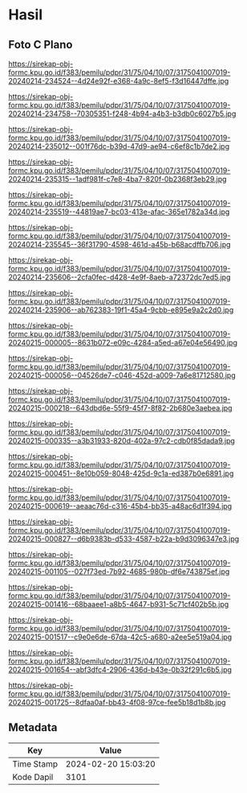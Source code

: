 # Hasil

## Foto C Plano

https://sirekap-obj-formc.kpu.go.id/f383/pemilu/pdpr/31/75/04/10/07/3175041007019-20240214-234524--4d24e92f-e368-4a9c-8ef5-f3d16447dffe.jpg

https://sirekap-obj-formc.kpu.go.id/f383/pemilu/pdpr/31/75/04/10/07/3175041007019-20240214-234758--70305351-f248-4b94-a4b3-b3db0c6027b5.jpg

https://sirekap-obj-formc.kpu.go.id/f383/pemilu/pdpr/31/75/04/10/07/3175041007019-20240214-235012--001f76dc-b39d-47d9-ae94-c6ef8c1b7de2.jpg

https://sirekap-obj-formc.kpu.go.id/f383/pemilu/pdpr/31/75/04/10/07/3175041007019-20240214-235315--1adf981f-c7e8-4ba7-820f-0b2368f3eb29.jpg

https://sirekap-obj-formc.kpu.go.id/f383/pemilu/pdpr/31/75/04/10/07/3175041007019-20240214-235519--44819ae7-bc03-413e-afac-365e1782a34d.jpg

https://sirekap-obj-formc.kpu.go.id/f383/pemilu/pdpr/31/75/04/10/07/3175041007019-20240214-235545--36f31790-4598-461d-a45b-b68acdffb706.jpg

https://sirekap-obj-formc.kpu.go.id/f383/pemilu/pdpr/31/75/04/10/07/3175041007019-20240214-235606--2cfa0fec-d428-4e9f-8aeb-a72372dc7ed5.jpg

https://sirekap-obj-formc.kpu.go.id/f383/pemilu/pdpr/31/75/04/10/07/3175041007019-20240214-235906--ab762383-19f1-45a4-9cbb-e895e9a2c2d0.jpg

https://sirekap-obj-formc.kpu.go.id/f383/pemilu/pdpr/31/75/04/10/07/3175041007019-20240215-000005--8631b072-e09c-4284-a5ed-a67e04e56490.jpg

https://sirekap-obj-formc.kpu.go.id/f383/pemilu/pdpr/31/75/04/10/07/3175041007019-20240215-000056--04526de7-c046-452d-a009-7a6e81712580.jpg

https://sirekap-obj-formc.kpu.go.id/f383/pemilu/pdpr/31/75/04/10/07/3175041007019-20240215-000218--643dbd6e-55f9-45f7-8f82-2b680e3aebea.jpg

https://sirekap-obj-formc.kpu.go.id/f383/pemilu/pdpr/31/75/04/10/07/3175041007019-20240215-000335--a3b31933-820d-402a-97c2-cdb0f85dada9.jpg

https://sirekap-obj-formc.kpu.go.id/f383/pemilu/pdpr/31/75/04/10/07/3175041007019-20240215-000451--8e10b059-8048-425d-9c1a-ed387b0e6891.jpg

https://sirekap-obj-formc.kpu.go.id/f383/pemilu/pdpr/31/75/04/10/07/3175041007019-20240215-000619--aeaac76d-c316-45b4-bb35-a48ac6d1f394.jpg

https://sirekap-obj-formc.kpu.go.id/f383/pemilu/pdpr/31/75/04/10/07/3175041007019-20240215-000827--d6b9383b-d533-4587-b22a-b9d3096347e3.jpg

https://sirekap-obj-formc.kpu.go.id/f383/pemilu/pdpr/31/75/04/10/07/3175041007019-20240215-001105--027f73ed-7b92-4685-980b-df6e743875ef.jpg

https://sirekap-obj-formc.kpu.go.id/f383/pemilu/pdpr/31/75/04/10/07/3175041007019-20240215-001416--68baaee1-a8b5-4647-b931-5c71cf402b5b.jpg

https://sirekap-obj-formc.kpu.go.id/f383/pemilu/pdpr/31/75/04/10/07/3175041007019-20240215-001517--c9e0e6de-67da-42c5-a680-a2ee5e519a04.jpg

https://sirekap-obj-formc.kpu.go.id/f383/pemilu/pdpr/31/75/04/10/07/3175041007019-20240215-001654--abf3dfc4-2906-436d-b43e-0b32f291c6b5.jpg

https://sirekap-obj-formc.kpu.go.id/f383/pemilu/pdpr/31/75/04/10/07/3175041007019-20240215-001725--8dfaa0af-bb43-4f08-97ce-fee5b18d1b8b.jpg


## Metadata

| Key        | Value               |
| ---------- | ------------------- |
| Time Stamp | 2024-02-20 15:03:20 |
| Kode Dapil | 3101                |



